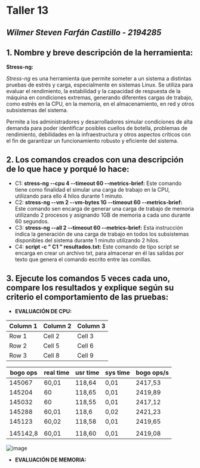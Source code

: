# Taller 13
## *Wilmer Steven Farfán Castillo - 2194285*

## 1. Nombre y breve descripción de la herramienta:

**Stress-ng:**

*Stress-ng* es una herramienta que permite someter a un sistema a distintas pruebas de estrés y carga, especialmente en sistemas Linux. Se utiliza para evaluar el rendimiento, la estabilidad y la capacidad de respuesta de la máquina en condiciones extremas, generando diferentes cargas de trabajo, como estrés en la CPU, en la memoria, en el almacenamiento, en red y otros subsistemas del sistema. 

Permite a los administradores y desarrolladores simular condiciones de alta demanda para poder identificar posibles cuellos de botella, problemas de rendimiento, debilidades en la infraestructura y otros aspectos críticos con el fin de garantizar un funcionamiento robusto y eficiente del sistema.

## 2. Los comandos creados con una descripción de lo que hace y porqué lo hace:

- C1: **stress-ng --cpu 4 --timeout 60 --metrics-brief:** Este comando tiene como finalidad el simular una carga de trabajo en la CPU, utilizando para ello 4 hilos durante 1 minuto. 
- C2: **stress-ng --vm 2 --vm-bytes 1G --timeout 60 --metrics-brief:** Este comando sen encarga de generar una carga de trabajo de memoria utilizando 2 procesos y asignando 1GB de memoria a cada uno durante 60 segundos.
- C3: **stress-ng --all 2 --timeout 60 --metrics-brief:** Esta instrucción indica la generación de una carga de trabajo en todos los subsistemas disponibles del sistema durante 1 minuto utilizando 2 hilos.
- C4: **script -c " C1 " resultados.txt:** Este comando de tipo script se encarga en crear un archivo txt, para almacenar en él las salidas por texto que genera el comando escrito entre las comillas.

## 3. Ejecute los comandos 5 veces cada uno, compare los resultados y explique según su criterio el comportamiento de las pruebas:

- **EVALUACIÓN DE CPU:**

| Column 1 | Column 2 | Column 3 |
|----------|----------|----------|
| Row 1    | Cell 2   | Cell 3   |
| Row 2    | Cell 5   | Cell 6   |
| Row 3    | Cell 8   | Cell 9   |

| bogo ops | real time| usr time | sys time | bogo ops/s |
|----------|----------|----------|----------|------------|
|  145067  |   60,01  |  118,64  |   0,01   |  2417,53   |
|  145204  |    60    |  118,65  |   0,01   |  2419,89   |
|  145032  |    60    |  118,55  |   0,01   |  2417,12   |
|  145288  |   60,01  |  118,6   |   0,02   |  2421,23   |
|  145123  |   60,02  |  118,58  |   0,01   |  2419,65   |
||||||
| 145142,8 |   60,01  |	118,60 | 0,01 | 2419,08




![image](https://github.com/stevenU19/Sistemas-Operacionales/assets/86494104/249767f7-ca68-4198-aa4c-46fb66f58f3c)


- **EVALUACIÓN DE MEMORIA:**

